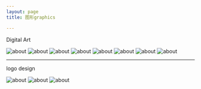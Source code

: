 ```yaml
---
layout: page
title: 图形graphics

---
```


Digital Art

![about](/images/pages/graphics/kid.jpg)
![about](/images/pages/graphics/ut.jpg)
![about](/images/pages/graphics/2.jpg)
![about](/images/pages/graphics/12.jpg)
![about](/images/pages/graphics/dbz17.jpg)
![about](/images/pages/graphics/Untitled-1.jpg)
![about](/images/pages/graphics/6.jpg)
![about](/images/pages/graphics/d.jpg)

---

logo design

![about](/images/pages/graphics/18_1.jpg)
![about](/images/pages/graphics/16_1.jpg)
![about](/images/pages/graphics/wotb.jpg)
